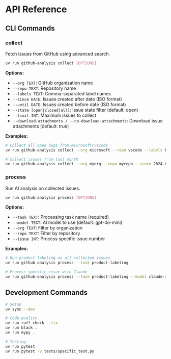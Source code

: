 # API Reference

## CLI Commands

### collect
Fetch issues from GitHub using advanced search.

```bash
uv run github-analysis collect [OPTIONS]
```

**Options:**
- `--org TEXT`: GitHub organization name
- `--repo TEXT`: Repository name  
- `--labels TEXT`: Comma-separated label names
- `--since DATE`: Issues created after date (ISO format)
- `--until DATE`: Issues created before date (ISO format)
- `--state [open|closed|all]`: Issue state filter (default: open)
- `--limit INT`: Maximum issues to collect
- `--download-attachments / --no-download-attachments`: Download issue attachments (default: true)

**Examples:**
```bash
# Collect all open bugs from microsoft/vscode
uv run github-analysis collect --org microsoft --repo vscode --labels bug

# Collect issues from last month
uv run github-analysis collect --org myorg --repo myrepo --since 2024-01-01 --until 2024-02-01
```

### process
Run AI analysis on collected issues.

```bash
uv run github-analysis process [OPTIONS]
```

**Options:**
- `--task TEXT`: Processing task name (required)
- `--model TEXT`: AI model to use (default: gpt-4o-mini)
- `--org TEXT`: Filter by organization
- `--repo TEXT`: Filter by repository
- `--issue INT`: Process specific issue number

**Examples:**
```bash
# Run product labeling on all collected issues
uv run github-analysis process --task product-labeling

# Process specific issue with Claude
uv run github-analysis process --task product-labeling --model claude-3-haiku --issue 123
```

## Development Commands

```bash
# Setup
uv sync --dev

# Code quality
uv run ruff check --fix
uv run black .
uv run mypy .

# Testing
uv run pytest
uv run pytest -v tests/specific_test.py
```